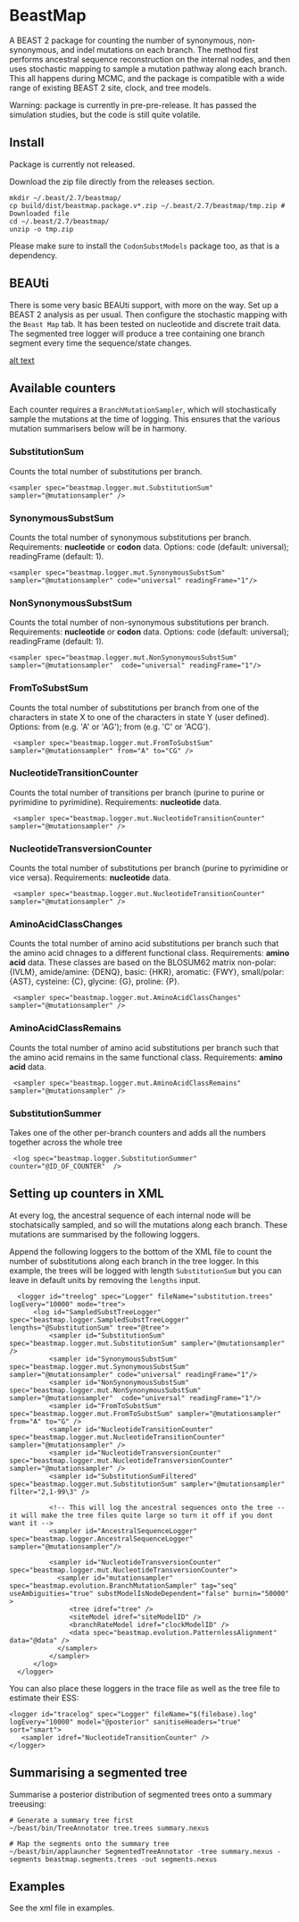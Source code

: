 # BeastMap
A BEAST 2 package for counting the number of synonymous, non-synonymous, and indel mutations on each branch. The method first performs ancestral sequence reconstruction on the internal nodes, and then uses stochastic mapping to sample a mutation pathway along each branch. This all happens during MCMC, and the package is compatible with a wide range of existing BEAST 2 site, clock, and tree models.

Warning: package is currently in pre-pre-release. It has passed the simulation studies, but the code is still quite volatile.

## Install

Package is currently not released.

Download the zip file directly from the releases section. 

```
mkdir ~/.beast/2.7/beastmap/
cp build/dist/beastmap.package.v*.zip ~/.beast/2.7/beastmap/tmp.zip # Downloaded file
cd ~/.beast/2.7/beastmap/
unzip -o tmp.zip
```

Please make sure to install the `CodonSubstModels` package too, as that is a dependency.

## BEAUti

There is some very basic BEAUti support, with more on the way. Set up a BEAST 2 analysis as per usual. Then configure the stochastic mapping with the `Beast Map` tab. It has been tested on nucleotide and discrete trait data. The segmented tree logger will produce a tree containing one branch segment every time the sequence/state changes.

[alt text](figs/beautiFig.png)



## Available counters

Each counter requires a ```BranchMutationSampler```, which will stochastically sample the mutations at the time of logging. This ensures that the various mutation summarisers below will be in harmony.



### SubstitutionSum
Counts the total number of substitutions per branch.

```<sampler spec="beastmap.logger.mut.SubstitutionSum" sampler="@mutationsampler" />```

### SynonymousSubstSum
Counts the total number of synonymous substitutions per branch. Requirements: **nucleotide** or **codon** data. Options: code (default: universal); readingFrame (default: 1).

```<sampler spec="beastmap.logger.mut.SynonymousSubstSum" sampler="@mutationsampler" code="universal" readingFrame="1"/>```

### NonSynonymousSubstSum
Counts the total number of non-synonymous substitutions per branch. Requirements: **nucleotide** or **codon** data. Options: code (default: universal); readingFrame (default: 1).

```<sampler spec="beastmap.logger.mut.NonSynonymousSubstSum" sampler="@mutationsampler"  code="universal" readingFrame="1"/>```

### FromToSubstSum
Counts the total number of substitutions per branch from one of the characters in state X to one of the characters in state Y (user defined). Options: from (e.g. 'A' or 'AG'); from (e.g. 'C' or 'ACG').

``` <sampler spec="beastmap.logger.mut.FromToSubstSum" sampler="@mutationsampler" from="A" to="CG" />```

### NucleotideTransitionCounter
Counts the total number of transitions per branch (purine to purine or pyrimidine to pyrimidine). Requirements: **nucleotide** data.

``` <sampler spec="beastmap.logger.mut.NucleotideTransitionCounter" sampler="@mutationsampler" />```

### NucleotideTransversionCounter
Counts the total number of substitutions per branch (purine to pyrimidine or vice versa). Requirements: **nucleotide** data.

``` <sampler spec="beastmap.logger.mut.NucleotideTransitionCounter" sampler="@mutationsampler" />```


### AminoAcidClassChanges
Counts the total number of amino acid substitutions per branch such that the amino acid chnages to a different functional class. Requirements: **amino acid** data. These classes are based on the BLOSUM62 matrix non-polar: {IVLM}, amide/amine: {DENQ}, basic: {HKR}, aromatic: {FWY}, small/polar: {AST}, cysteine: {C}, glycine: {G}, proline: {P}.

``` <sampler spec="beastmap.logger.mut.AminoAcidClassChanges" sampler="@mutationsampler" />```


### AminoAcidClassRemains
Counts the total number of amino acid substitutions per branch such that the amino acid remains in the same functional class. Requirements: **amino acid** data.

``` <sampler spec="beastmap.logger.mut.AminoAcidClassRemains" sampler="@mutationsampler" />```


### SubstitutionSummer

Takes one of the other per-branch counters and adds all the numbers together across the whole tree

``` <log spec="beastmap.logger.SubstitutionSummer" counter="@ID_OF_COUNTER"  />```


## Setting up counters in XML

At every log, the ancestral sequence of each internal node will be stochatsically sampled, and so will the mutations along each branch. These mutations are summarised by the following loggers.

Append the following loggers to the bottom of the XML file to count the number of substitutions along each branch in the tree logger. In this example, the trees will be logged with length `SubstitutionSum` but you can leave in default units by removing the `lengths` input.
```
  <logger id="treelog" spec="Logger" fileName="substitution.trees" logEvery="10000" mode="tree">
      <log id="SampledSubstTreeLogger" spec="beastmap.logger.SampledSubstTreeLogger" lengths="@SubstitutionSum" tree="@tree">
          <sampler id="SubstitutionSum" spec="beastmap.logger.mut.SubstitutionSum" sampler="@mutationsampler" />
          <sampler id="SynonymousSubstSum" spec="beastmap.logger.mut.SynonymousSubstSum" sampler="@mutationsampler" code="universal" readingFrame="1"/>
          <sampler id="NonSynonymousSubstSum" spec="beastmap.logger.mut.NonSynonymousSubstSum" sampler="@mutationsampler"  code="universal" readingFrame="1"/>
          <sampler id="FromToSubstSum" spec="beastmap.logger.mut.FromToSubstSum" sampler="@mutationsampler" from="A" to="G" />
          <sampler id="NucleotideTransitionCounter" spec="beastmap.logger.mut.NucleotideTransitionCounter" sampler="@mutationsampler" />
          <sampler id="NucleotideTransversionCounter" spec="beastmap.logger.mut.NucleotideTransversionCounter" sampler="@mutationsampler" />
          <sampler id="SubstitutionSumFiltered" spec="beastmap.logger.mut.SubstitutionSum" sampler="@mutationsampler" filter="2,1-99\3" />

          <!-- This will log the ancestral sequences onto the tree -- it will make the tree files quite large so turn it off if you dont want it -->
          <sampler id="AncestralSequenceLogger" spec="beastmap.logger.AncestralSequenceLogger" sampler="@mutationsampler"/>

          <sampler id="NucleotideTransversionCounter" spec="beastmap.logger.mut.NucleotideTransversionCounter">
            <sampler id="mutationsampler" spec="beastmap.evolution.BranchMutationSampler" tag="seq" useAmbiguities="true" substModelIsNodeDependent="false" burnin="50000" >
               <tree idref="tree" />
               <siteModel idref="siteModelID" />
               <branchRateModel idref="clockModelID" />
               <data spec="beastmap.evolution.PatternlessAlignment" data="@data" />
            </sampler>
          </sampler>
      </log>
  </logger>
```

You can also place these loggers in the trace file as well as the tree file to estimate their ESS:

```
<logger id="tracelog" spec="Logger" fileName="$(filebase).log" logEvery="10000" model="@posterior" sanitiseHeaders="true" sort="smart">
   <sampler idref="NucleotideTransitionCounter" />
</logger>
```


## Summarising a segmented tree

Summarise a posterior distribution of segmented trees onto a summary treeusing:

```
# Generate a summary tree first
~/beast/bin/TreeAnnotator tree.trees summary.nexus

# Map the segments onto the summary tree
~/beast/bin/applauncher SegmentedTreeAnnotator -tree summary.nexus -segments beastmap.segments.trees -out segments.nexus 
```


## Examples

See the xml file in examples.
